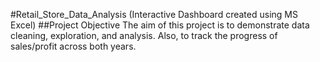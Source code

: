 #Retail_Store_Data_Analysis (Interactive Dashboard created using MS Excel)
##Project Objective
The aim of this project is to demonstrate data cleaning, exploration, and analysis. Also, to track the progress of sales/profit across both years.
